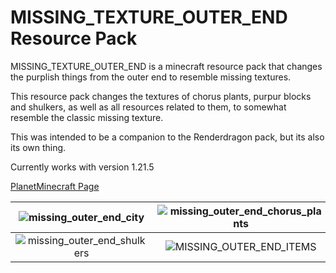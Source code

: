 # MISSING_TEXTURE_OUTER_END Resource Pack
MISSING_TEXTURE_OUTER_END is a minecraft resource pack that changes the purplish things from the outer end to resemble missing textures.

This resource pack changes the textures of chorus plants, purpur blocks and shulkers, as well as all resources related to them, to somewhat resemble the classic missing texture.

This was intended to be a companion to the Renderdragon pack, but its also its own thing.

Currently works with version 1.21.5


[PlanetMinecraft Page](https://www.planetminecraft.com/texture-pack/missing-outer-end/)

![missing_outer_end_city](https://github.com/user-attachments/assets/5e81076d-15b2-4d0f-932f-3cbd28fe4ff4) |  ![missing_outer_end_chorus_plants](https://github.com/user-attachments/assets/f021fe98-901b-4fb8-8bbf-091bb0120d32)
:-------------------------:|:-------------------------:
![missing_outer_end_shulkers](https://github.com/user-attachments/assets/3cf93b5c-f844-4092-b87b-2a3b9b2a7af8)  |  ![MISSING_OUTER_END_ITEMS](https://github.com/user-attachments/assets/477415e9-f86a-4f8a-88f4-67410f53f38f)
